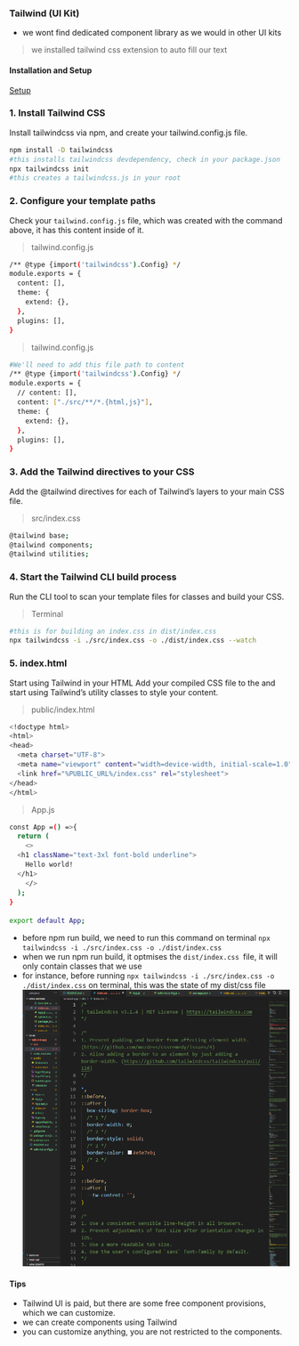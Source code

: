 ### Tailwind (UI Kit)
- we wont find dedicated component library as we would in other UI kits 
> we installed tailwind css extension to auto fill our text 

#### Installation and Setup 
[Setup](https://tailwindcss.com/docs/installation)

### 1. Install Tailwind CSS
Install tailwindcss via npm, and create your tailwind.config.js file.

```bash
npm install -D tailwindcss
#this installs tailwindcss devdependency, check in your package.json
npx tailwindcss init
#this creates a tailwindcss.js in your root 
```
### 2. Configure your template paths
Check your `tailwind.config.js` file, which was created with the command above, it has this content inside of it.
> tailwind.config.js
```bash
/** @type {import('tailwindcss').Config} */
module.exports = {
  content: [],
  theme: {
    extend: {},
  },
  plugins: [],
}
``` 

> tailwind.config.js
```bash
#We'll need to add this file path to content 
/** @type {import('tailwindcss').Config} */
module.exports = {
  // content: [],
  content: ["./src/**/*.{html,js}"],
  theme: {
    extend: {},
  },
  plugins: [],
}
```
### 3. Add the Tailwind directives to your CSS
Add the @tailwind directives for each of Tailwind’s layers to your main CSS file.

> src/index.css
```bash
@tailwind base;
@tailwind components;
@tailwind utilities;
```
### 4. Start the Tailwind CLI build process
Run the CLI tool to scan your template files for classes and build your CSS.

> Terminal
```bash
#this is for building an index.css in dist/index.css
npx tailwindcss -i ./src/index.css -o ./dist/index.css --watch
```
### 5. index.html
Start using Tailwind in your HTML
Add your compiled CSS file to the <head> and start using Tailwind’s utility classes to style your content.

> public/index.html
```bash
<!doctype html>
<html>
<head>
  <meta charset="UTF-8">
  <meta name="viewport" content="width=device-width, initial-scale=1.0">
  <link href="%PUBLIC_URL%/index.css" rel="stylesheet">
</head>
</html>
```
> App.js
```bash
const App =() =>{
  return (
    <>
  <h1 className="text-3xl font-bold underline">
    Hello world!
  </h1>
    </>
  );
}

export default App;
```
- before npm run build, we need to run this command on terminal `npx tailwindcss -i ./src/index.css -o ./dist/index.css`
- when we run npm run build, it optmises the `dist/index.css `file, it will only contain classes that we use
- for instance, before running `npx tailwindcss -i ./src/index.css -o ./dist/index.css` on terminal, this was the state of my dist/css file
![](oip.PNG)

#### Tips
- Tailwind UI is paid, but there are some free component provisions, which we can customize. 
- we can create components using Tailwind 
- you can customize anything, you are not restricted to the components. 
